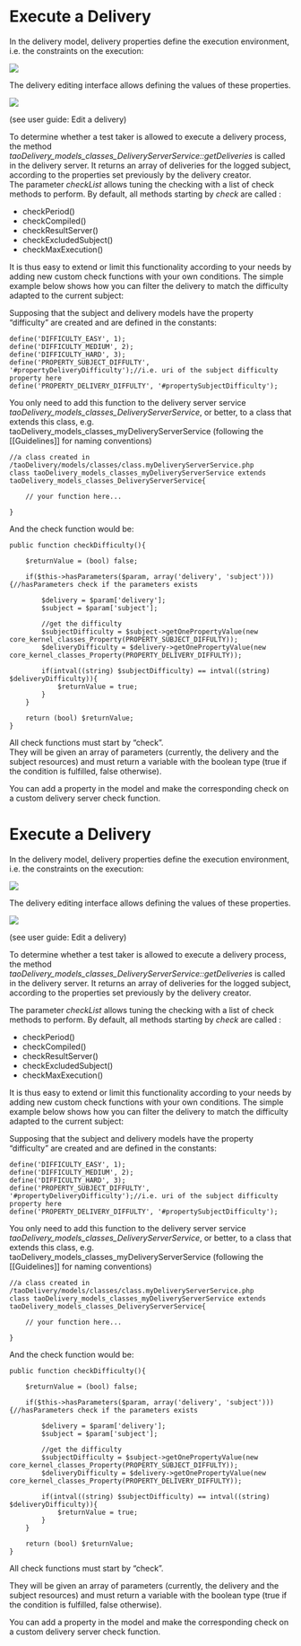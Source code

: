 <!--
author:
    - 'Jérôme Bogaerts'
created_at: '2011-03-03 11:52:14'
updated_at: '2013-03-13 13:08:57'
tags:
    - Delivery
-->

Execute a Delivery
==================

In the delivery model, delivery properties define the execution environment, i.e. the constraints on the execution:

![](../resources/Generis_delivery.png)

The delivery editing interface allows defining the values of these properties.

![](../resources/interface_taoDelivery_delivery_editing.png)

(see user guide: Edit a delivery)

To determine whether a test taker is allowed to execute a delivery process, the method *taoDelivery\_models\_classes\_DeliveryServerService::getDeliveries* is called in the delivery server. It returns an array of deliveries for the logged subject, according to the properties set previously by the delivery creator.\
The parameter *checkList* allows tuning the checking with a list of check methods to perform. By default, all methods starting by *check* are called :

-   checkPeriod()
-   checkCompiled()
-   checkResultServer()
-   checkExcludedSubject()
-   checkMaxExecution()

It is thus easy to extend or limit this functionality according to your needs by adding new custom check functions with your own conditions. The simple example below shows how you can filter the delivery to match the difficulty adapted to the current subject:

Supposing that the subject and delivery models have the property “difficulty” are created and are defined in the constants:


    define('DIFFICULTY_EASY', 1);
    define('DIFFICULTY_MEDIUM', 2);
    define('DIFFICULTY_HARD', 3);
    define('PROPERTY_SUBJECT_DIFFULTY', '#propertyDeliveryDifficulty');//i.e. uri of the subject difficulty property here
    define('PROPERTY_DELIVERY_DIFFULTY', '#propertySubjectDifficulty');

You only need to add this function to the delivery server service *taoDelivery\_models\_classes\_DeliveryServerService*, or better, to a class that extends this class, e.g. taoDelivery\_models\_classes\_myDeliveryServerService (following the [[Guidelines]] for naming conventions)


    //a class created in /taoDelivery/models/classes/class.myDeliveryServerService.php
    class taoDelivery_models_classes_myDeliveryServerService extends taoDelivery_models_classes_DeliveryServerService{

        // your function here...

    }

And the check function would be:


    public function checkDifficulty(){

        $returnValue = (bool) false;

        if($this->hasParameters($param, array('delivery', 'subject'))){//hasParameters check if the parameters exists

            $delivery = $param['delivery'];
            $subject = $param['subject'];

            //get the difficulty
            $subjectDifficulty = $subject->getOnePropertyValue(new core_kernel_classes_Property(PROPERTY_SUBJECT_DIFFULTY));
            $deliveryDifficulty = $delivery->getOnePropertyValue(new core_kernel_classes_Property(PROPERTY_DELIVERY_DIFFULTY));

            if(intval((string) $subjectDifficulty) == intval((string) $deliveryDifficulty)){
                $returnValue = true;
            }
        }

        return (bool) $returnValue;
    }

All check functions must start by “check”.\
They will be given an array of parameters (currently, the delivery and the subject resources) and must return a variable with the boolean type (true if the condition is fulfilled, false otherwise).

You can add a property in the model and make the corresponding check on a custom delivery server check function.

Execute a Delivery
==================

In the delivery model, delivery properties define the execution environment, i.e. the constraints on the execution:

![](../resources/Generis_delivery.png)

The delivery editing interface allows defining the values of these properties.

![](../resources/interface_taoDelivery_delivery_editing.png)

(see user guide: Edit a delivery)

To determine whether a test taker is allowed to execute a delivery process, the method *taoDelivery\_models\_classes\_DeliveryServerService::getDeliveries* is called in the delivery server. It returns an array of deliveries for the logged subject, according to the properties set previously by the delivery creator.<br/>

The parameter *checkList* allows tuning the checking with a list of check methods to perform. By default, all methods starting by *check* are called :

-   checkPeriod()
-   checkCompiled()
-   checkResultServer()
-   checkExcludedSubject()
-   checkMaxExecution()

It is thus easy to extend or limit this functionality according to your needs by adding new custom check functions with your own conditions. The simple example below shows how you can filter the delivery to match the difficulty adapted to the current subject:

Supposing that the subject and delivery models have the property “difficulty” are created and are defined in the constants:


    define('DIFFICULTY_EASY', 1);
    define('DIFFICULTY_MEDIUM', 2);
    define('DIFFICULTY_HARD', 3);
    define('PROPERTY_SUBJECT_DIFFULTY', '#propertyDeliveryDifficulty');//i.e. uri of the subject difficulty property here
    define('PROPERTY_DELIVERY_DIFFULTY', '#propertySubjectDifficulty');

You only need to add this function to the delivery server service *taoDelivery\_models\_classes\_DeliveryServerService*, or better, to a class that extends this class, e.g. taoDelivery\_models\_classes\_myDeliveryServerService (following the [[Guidelines]] for naming conventions)


    //a class created in /taoDelivery/models/classes/class.myDeliveryServerService.php
    class taoDelivery_models_classes_myDeliveryServerService extends taoDelivery_models_classes_DeliveryServerService{

        // your function here...

    }

And the check function would be:


    public function checkDifficulty(){

        $returnValue = (bool) false;

        if($this->hasParameters($param, array('delivery', 'subject'))){//hasParameters check if the parameters exists

            $delivery = $param['delivery'];
            $subject = $param['subject'];

            //get the difficulty
            $subjectDifficulty = $subject->getOnePropertyValue(new core_kernel_classes_Property(PROPERTY_SUBJECT_DIFFULTY));
            $deliveryDifficulty = $delivery->getOnePropertyValue(new core_kernel_classes_Property(PROPERTY_DELIVERY_DIFFULTY));

            if(intval((string) $subjectDifficulty) == intval((string) $deliveryDifficulty)){
                $returnValue = true;
            }
        }

        return (bool) $returnValue;
    }

All check functions must start by “check”.<br/>

They will be given an array of parameters (currently, the delivery and the subject resources) and must return a variable with the boolean type (true if the condition is fulfilled, false otherwise).

You can add a property in the model and make the corresponding check on a custom delivery server check function.



